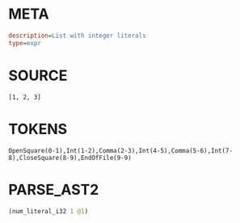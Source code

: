 # META
~~~ini
description=List with integer literals
type=expr
~~~

# SOURCE
~~~roc
[1, 2, 3]
~~~

# TOKENS
~~~zig
OpenSquare(0-1),Int(1-2),Comma(2-3),Int(4-5),Comma(5-6),Int(7-8),CloseSquare(8-9),EndOfFile(9-9)
~~~

# PARSE_AST2
~~~clojure
(num_literal_i32 1 @1)

~~~
